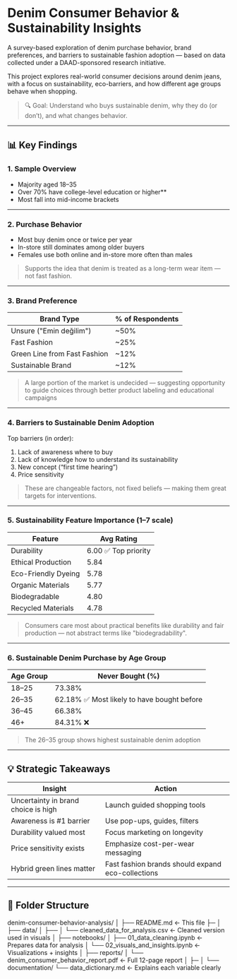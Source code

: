 # Denim Consumer Behavior & Sustainability Insights

A survey-based exploration of denim purchase behavior, brand preferences, and barriers to sustainable fashion adoption — based on data collected under a DAAD-sponsored research initiative.

This project explores real-world consumer decisions around denim jeans, with a focus on sustainability, eco-barriers, and how different age groups behave when shopping.

> 🔍 Goal: 
Understand who buys sustainable denim, why they do (or don’t), and what changes behavior.

---

## 📊 Key Findings

### 1. Sample Overview
- Majority aged 18–35
- Over 70% have college-level education or higher**
- Most fall into mid-income brackets

---

### 2. Purchase Behavior
- Most buy denim once or twice per year
- In-store still dominates among older buyers
- Females use both online and in-store more often than males

> Supports the idea that denim is treated as a long-term wear item — not fast fashion.

---

### 3. Brand Preference
| Brand Type | % of Respondents |
|------------|------------------|
| Unsure ("Emin değilim") | ~50% |
| Fast Fashion | ~25% |
| Green Line from Fast Fashion | ~12% |
| Sustainable Brand | ~12% |

> A large portion of the market is undecided — suggesting opportunity to guide choices through better product labeling and educational campaigns

---

### 4. Barriers to Sustainable Denim Adoption
Top barriers (in order):
1. Lack of awareness where to buy
2. Lack of knowledge how to understand its sustainability
3. New concept (“first time hearing”)
4. Price sensitivity

> These are changeable factors, not fixed beliefs — making them great targets for interventions.

---

### 5. Sustainability Feature Importance (1–7 scale)

| Feature | Avg Rating |
|--------|-------------|
| Durability | 6.00 ✅ Top priority |
| Ethical Production | 5.84 |
| Eco-Friendly Dyeing | 5.78 |
| Organic Materials | 5.77 |
| Biodegradable | 4.80 |
| Recycled Materials | 4.78 |

> Consumers care most about practical benefits like durability and fair production — not abstract terms like "biodegradability".

---

### 6. Sustainable Denim Purchase by Age Group

| Age Group | Never Bought (%) |
|-----------|------------------|
| 18–25     | 73.38%           |
| 26–35     | 62.18% ✅ Most likely to have bought before |
| 36–45     | 66.38%           |
| 46+       | 84.31% ❌         |

> The 26–35 group shows highest sustainable denim adoption 

---

## 💡 Strategic Takeaways

| Insight | Action |
|--------|--------|
| Uncertainty in brand choice is high | Launch guided shopping tools |
| Awareness is #1 barrier | Use pop-ups, guides, filters |
| Durability valued most | Focus marketing on longevity |
| Price sensitivity exists | Emphasize cost-per-wear messaging |
| Hybrid green lines matter | Fast fashion brands should expand eco-collections |

---

## 📁 Folder Structure

denim-consumer-behavior-analysis/
│
├── README.md ← This file
├─ 
│
├── data/
│ ├──
│ └── cleaned_data_for_analysis.csv ← Cleaned version used in visuals
│
├── notebooks/
│ ├── 01_data_cleaning.ipynb ← Prepares data for analysis
│ └── 02_visuals_and_insights.ipynb ← Visualizations + insights
│
├── reports/
│ └── denim_consumer_behavior_report.pdf ← Full 12-page report
│
├─
│
└── documentation/
└── data_dictionary.md ← Explains each variable clearly
